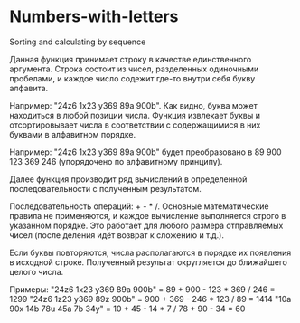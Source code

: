 # Numbers-with-letters
Sorting and calculating by sequence

Данная функция принимает строку в качестве единственного аргумента. Строка состоит из чисел, разделенных одиночными пробелами, и каждое число содежит где-то внутри себя букву алфавита.

Например: "24z6 1x23 y369 89a 900b". Как видно, буква может находиться в любой позиции числа. Функция извлекает буквы и отсортировывает числа в соответствии с содержащимися в них буквами в алфавитном порядке.

Например: "24z6 1x23 y369 89a 900b" будет преобразовано в 89 900 123 369 246 (упорядочено по алфавитному принципу).

Далее функция производит ряд вычислений в определенной последовательности с полученным результатом.

Последовательность операций: + - * /. Основные математические правила не применяются, и каждое вычисление выполняется строго в указанном порядке. Это работает для любого размера отправляемых чисел (после деления идёт возврат к сложению и т.д.).

Если буквы повторяются, числа располагаются в порядке их появления в исходной строке. Полученный результат округляется до ближайшего целого числа.

Примеры: 
"24z6 1x23 y369 89a 900b" = 89 + 900 - 123 * 369 / 246 = 1299 
"24z6 1z23 y369 89z 900b" = 900 + 369 - 246 * 123 / 89 = 1414 
"10a 90x 14b 78u 45a 7b 34y" = 10 + 45 - 14 * 7 / 78 + 90 - 34 = 60
